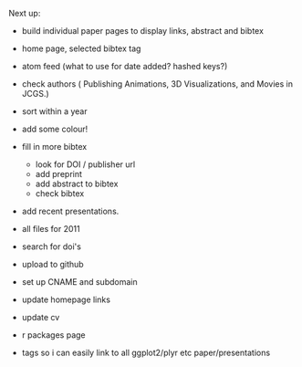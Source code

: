 Next up:

* build individual paper pages to display links, abstract and bibtex
* home page, selected bibtex tag
* atom feed (what to use for date added? hashed keys?)
* check authors ( Publishing Animations, 3D Visualizations, and Movies in JCGS.)
* sort within a year
* add some colour!

* fill in more bibtex
  * look for DOI / publisher url
  * add preprint
  * add abstract to bibtex
  * check bibtex
  
* add recent presentations.
* all files for 2011
* search for doi's

* upload to github
* set up CNAME and subdomain
* update homepage links

* update cv

* r packages page

* tags so i can easily link to all ggplot2/plyr etc paper/presentations